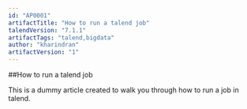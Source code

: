 ```yaml
---
id: "AP0001"
artifactTitle: "How to run a talend job"
talendVersion: "7.1.1"
artifactTags: "talend,bigdata"
author: "kharindran"
artifactVersion: "1"
---
```


##How to run a talend job

This is a dummy article created to walk you through how to run a job in talend.
